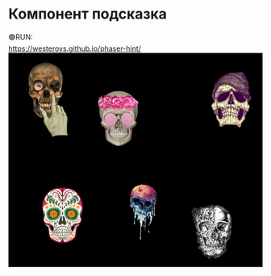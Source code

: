 # Компонент подсказка
🟢RUN:<br>
https://westerovs.github.io/phaser-hint/
<br>
<img src="cover.png">


